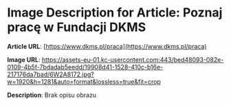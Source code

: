 # Image Description for Article: Poznaj pracę w Fundacji DKMS
**Article URL**: [https://www.dkms.pl/praca](https://www.dkms.pl/praca)

**Image URL**: https://assets-eu-01.kc-usercontent.com:443/bed48093-082e-0109-4b5f-7bdadab5eedd/19908d41-1528-410c-b16e-217176da7bad/6W2A8172.jpg?w=1920&h=1281&auto=format&lossless=true&fit=crop

**Description**: Brak opisu obrazu
